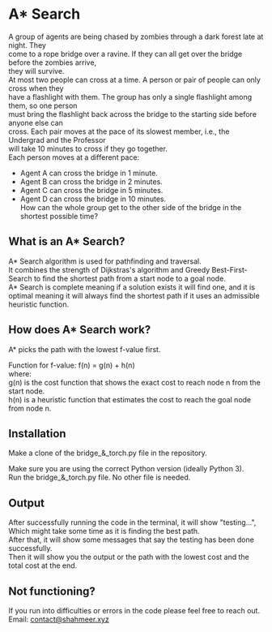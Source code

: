 # A* Search

A group of agents are being chased by zombies through a dark forest late at night. They<br>
come to a rope bridge over a ravine. If they can all get over the bridge before the zombies arrive,<br>
they will survive.<br>
At most two people can cross at a time. A person or pair of people can only cross when they<br>
have a flashlight with them. The group has only a single flashlight among them, so one person<br>
must bring the flashlight back across the bridge to the starting side before anyone else can<br>
cross. Each pair moves at the pace of its slowest member, i.e., the Undergrad and the Professor<br>
will take 10 minutes to cross if they go together.<br>
Each person moves at a different pace:<br>
- Agent A can cross the bridge in 1 minute.<br>
- Agent B can cross the bridge in 2 minutes.<br>
- Agent C can cross the bridge in 5 minutes.<br>
- Agent D can cross the bridge in 10 minutes.<br>
How can the whole group get to the other side of the bridge in the shortest possible time?<br>

## What is an A* Search?

A* Search algorithm is used for pathfinding and traversal.<br>
It combines the strength of Dijkstras's algorithm and Greedy Best-First-Search to find the shortest path from a start node to a goal node.<br>
A* Search is complete meaning if a solution exists it will find one, and it is optimal meaning it will always find the shortest path if it uses an admissible heuristic function.

## How does A* Search work?

A* picks the path with the lowest f-value first.<br>

Function for f-value: f(n) = g(n) + h(n)<br>
where:<br>
g(n) is the cost function that shows the exact cost to reach node n from the start node.<br>
h(n) is a heuristic function that estimates the cost to reach the goal node from node n.<br>


## Installation

Make a clone of the bridge_&_torch.py file in the repository.

Make sure you are using the correct Python version (ideally Python 3).<br>
Run the bridge_&_torch.py file. No other file is needed.

## Output

After successfully running the code in the terminal, it will show "testing...", Which might take some time as it is finding the best path.<br>
After that, it will show some messages that say the testing has been done successfully.<br>
Then it will show you the output or the path with the lowest cost and the total cost at the end.

## Not functioning?
If you run into difficulties or errors in the code please feel free to reach out.<br>
Email: contact@shahmeer.xyz
